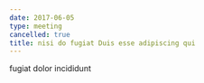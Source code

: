 ```yaml
---
date: 2017-06-05
type: meeting
cancelled: true
title: nisi do fugiat Duis esse adipiscing qui
---
```

fugiat dolor incididunt